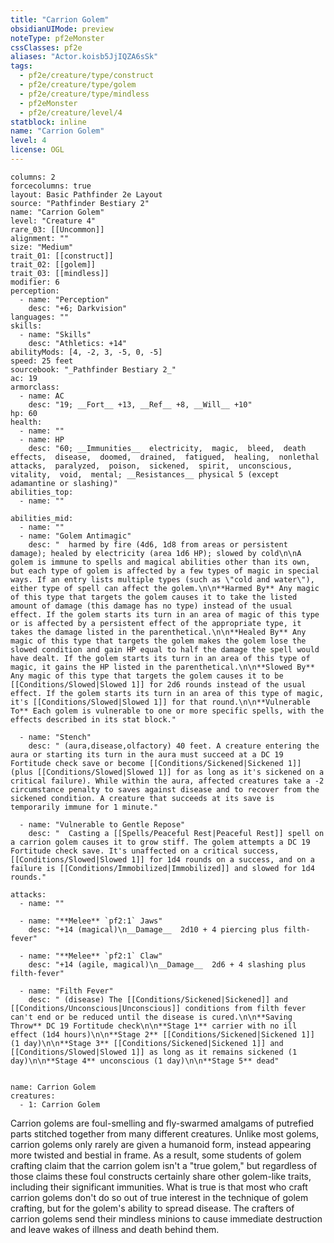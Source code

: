```yaml
---
title: "Carrion Golem"
obsidianUIMode: preview
noteType: pf2eMonster
cssClasses: pf2e
aliases: "Actor.koisb5JjIQZA6sSk" 
tags:
  - pf2e/creature/type/construct
  - pf2e/creature/type/golem
  - pf2e/creature/type/mindless
  - pf2eMonster
  - pf2e/creature/level/4
statblock: inline
name: "Carrion Golem"
level: 4
license: OGL
---
```


```statblock
columns: 2
forcecolumns: true
layout: Basic Pathfinder 2e Layout
source: "Pathfinder Bestiary 2"
name: "Carrion Golem"
level: "Creature 4"
rare_03: [[Uncommon]]
alignment: ""
size: "Medium"
trait_01: [[construct]]
trait_02: [[golem]]
trait_03: [[mindless]]
modifier: 6
perception:
  - name: "Perception"
    desc: "+6; Darkvision"
languages: ""
skills:
  - name: "Skills"
    desc: "Athletics: +14"
abilityMods: [4, -2, 3, -5, 0, -5]
speed: 25 feet
sourcebook: "_Pathfinder Bestiary 2_"
ac: 19
armorclass:
  - name: AC
    desc: "19; __Fort__ +13, __Ref__ +8, __Will__ +10"
hp: 60
health:
  - name: ""
  - name: HP
    desc: "60; __Immunities__  electricity,  magic,  bleed,  death effects,  disease,  doomed,  drained,  fatigued,  healing,  nonlethal attacks,  paralyzed,  poison,  sickened,  spirit,  unconscious,  vitality,  void,  mental; __Resistances__ physical 5 (except adamantine or slashing)"
abilities_top:
  - name: ""

abilities_mid:
  - name: ""
  - name: "Golem Antimagic"
    desc: "  harmed by fire (4d6, 1d8 from areas or persistent damage); healed by electricity (area 1d6 HP); slowed by cold\n\nA golem is immune to spells and magical abilities other than its own, but each type of golem is affected by a few types of magic in special ways. If an entry lists multiple types (such as \"cold and water\"), either type of spell can affect the golem.\n\n**Harmed By** Any magic of this type that targets the golem causes it to take the listed amount of damage (this damage has no type) instead of the usual effect. If the golem starts its turn in an area of magic of this type or is affected by a persistent effect of the appropriate type, it takes the damage listed in the parenthetical.\n\n**Healed By** Any magic of this type that targets the golem makes the golem lose the slowed condition and gain HP equal to half the damage the spell would have dealt. If the golem starts its turn in an area of this type of magic, it gains the HP listed in the parenthetical.\n\n**Slowed By** Any magic of this type that targets the golem causes it to be [[Conditions/Slowed|Slowed 1]] for 2d6 rounds instead of the usual effect. If the golem starts its turn in an area of this type of magic, it's [[Conditions/Slowed|Slowed 1]] for that round.\n\n**Vulnerable To** Each golem is vulnerable to one or more specific spells, with the effects described in its stat block."

  - name: "Stench"
    desc: " (aura,disease,olfactory) 40 feet. A creature entering the aura or starting its turn in the aura must succeed at a DC 19 Fortitude check save or become [[Conditions/Sickened|Sickened 1]] (plus [[Conditions/Slowed|Slowed 1]] for as long as it's sickened on a critical failure). While within the aura, affected creatures take a -2 circumstance penalty to saves against disease and to recover from the sickened condition. A creature that succeeds at its save is temporarily immune for 1 minute."

  - name: "Vulnerable to Gentle Repose"
    desc: "  Casting a [[Spells/Peaceful Rest|Peaceful Rest]] spell on a carrion golem causes it to grow stiff. The golem attempts a DC 19 Fortitude check save. It's unaffected on a critical success, [[Conditions/Slowed|Slowed 1]] for 1d4 rounds on a success, and on a failure is [[Conditions/Immobilized|Immobilized]] and slowed for 1d4 rounds."

attacks:
  - name: ""

  - name: "**Melee** `pf2:1` Jaws"
    desc: "+14 (magical)\n__Damage__  2d10 + 4 piercing plus filth-fever"

  - name: "**Melee** `pf2:1` Claw"
    desc: "+14 (agile, magical)\n__Damage__  2d6 + 4 slashing plus filth-fever"

  - name: "Filth Fever"
    desc: " (disease) The [[Conditions/Sickened|Sickened]] and [[Conditions/Unconscious|Unconscious]] conditions from filth fever can't end or be reduced until the disease is cured.\n\n**Saving Throw** DC 19 Fortitude check\n\n**Stage 1** carrier with no ill effect (1d4 hours)\n\n**Stage 2** [[Conditions/Sickened|Sickened 1]] (1 day)\n\n**Stage 3** [[Conditions/Sickened|Sickened 1]] and [[Conditions/Slowed|Slowed 1]] as long as it remains sickened (1 day)\n\n**Stage 4** unconscious (1 day)\n\n**Stage 5** dead"
 
```

```encounter-table
name: Carrion Golem
creatures:
  - 1: Carrion Golem
```



Carrion golems are foul-smelling and fly-swarmed amalgams of putrefied parts stitched together from many different creatures. Unlike most golems, carrion golems only rarely are given a humanoid form, instead appearing more twisted and bestial in frame. As a result, some students of golem crafting claim that the carrion golem isn't a "true golem," but regardless of those claims these foul constructs certainly share other golem-like traits, including their significant immunities. What is true is that most who craft carrion golems don't do so out of true interest in the technique of golem crafting, but for the golem's ability to spread disease. The crafters of carrion golems send their mindless minions to cause immediate destruction and leave wakes of illness and death behind them.
